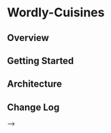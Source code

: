 # Wordly-Cuisines



## Overview
<!-- Provide a high level overview of what this application is and why you are building it, beyond the fact that it's an assignment for a Code 301 class. (i.e. What's your problem domain?) -->

## Getting Started
<!-- What are the steps that a user must take in order to build this app on their own machine and get it running? -->

## Architecture
<!-- Provide a detailed description of the application design. What technologies (languages, libraries, etc) you're using, and any other relevant design information. -->

## Change Log
<!-- Use this area to document the iterative changes made to your application as each feature is successfully implemented. 

01-01-2001 4:59pm - Application now has a fully-functional express server, with GET and POST routes for the book resource.


Number and name of feature: ________________________________

Estimate of time needed to complete: _____

Start time: _____

Finish time: _____

Actual time needed to complete: _____


## Credits and Collaborations
<!-- Give credit (and a link) to other people or resources that helped you build this application. -->
-->
